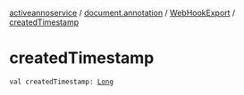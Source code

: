 [activeannoservice](../../index.md) / [document.annotation](../index.md) / [WebHookExport](index.md) / [createdTimestamp](./created-timestamp.md)

# createdTimestamp

`val createdTimestamp: `[`Long`](https://kotlinlang.org/api/latest/jvm/stdlib/kotlin/-long/index.html)